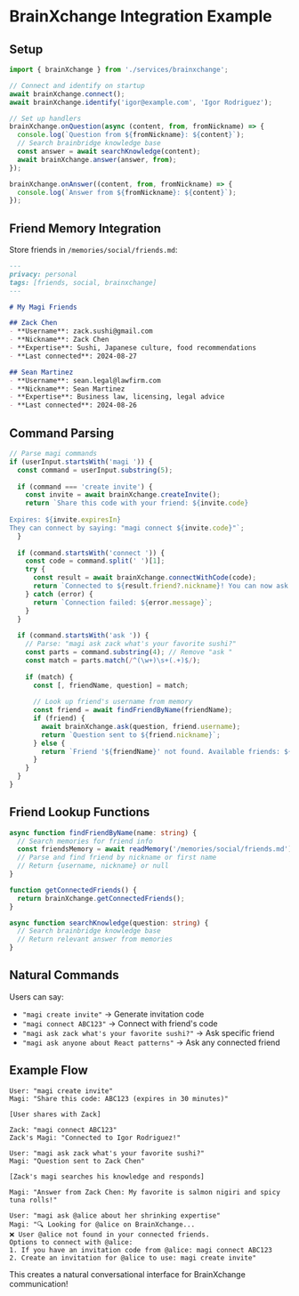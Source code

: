 # BrainXchange Integration Example

## Setup

```typescript
import { brainXchange } from './services/brainxchange';

// Connect and identify on startup
await brainXchange.connect();
await brainXchange.identify('igor@example.com', 'Igor Rodriguez');

// Set up handlers
brainXchange.onQuestion(async (content, from, fromNickname) => {
  console.log(`Question from ${fromNickname}: ${content}`);
  // Search brainbridge knowledge base
  const answer = await searchKnowledge(content);
  await brainXchange.answer(answer, from);
});

brainXchange.onAnswer((content, from, fromNickname) => {
  console.log(`Answer from ${fromNickname}: ${content}`);
});
```

## Friend Memory Integration

Store friends in `/memories/social/friends.md`:

```markdown
---
privacy: personal
tags: [friends, social, brainxchange]
---

# My Magi Friends

## Zack Chen
- **Username**: zack.sushi@gmail.com
- **Nickname**: Zack Chen  
- **Expertise**: Sushi, Japanese culture, food recommendations
- **Last connected**: 2024-08-27

## Sean Martinez  
- **Username**: sean.legal@lawfirm.com
- **Nickname**: Sean Martinez
- **Expertise**: Business law, licensing, legal advice
- **Last connected**: 2024-08-26
```

## Command Parsing

```typescript
// Parse magi commands
if (userInput.startsWith('magi ')) {
  const command = userInput.substring(5);
  
  if (command === 'create invite') {
    const invite = await brainXchange.createInvite();
    return `Share this code with your friend: ${invite.code}
    
Expires: ${invite.expiresIn}
They can connect by saying: "magi connect ${invite.code}"`;
  }
  
  if (command.startsWith('connect ')) {
    const code = command.split(' ')[1];
    try {
      const result = await brainXchange.connectWithCode(code);
      return `Connected to ${result.friend?.nickname}! You can now ask them questions.`;
    } catch (error) {
      return `Connection failed: ${error.message}`;
    }
  }
  
  if (command.startsWith('ask ')) {
    // Parse: "magi ask zack what's your favorite sushi?"
    const parts = command.substring(4); // Remove "ask "
    const match = parts.match(/^(\w+)\s+(.+)$/);
    
    if (match) {
      const [, friendName, question] = match;
      
      // Look up friend's username from memory
      const friend = await findFriendByName(friendName);
      if (friend) {
        await brainXchange.ask(question, friend.username);
        return `Question sent to ${friend.nickname}`;
      } else {
        return `Friend '${friendName}' not found. Available friends: ${getConnectedFriends().map(f => f.nickname).join(', ')}`;
      }
    }
  }
}
```

## Friend Lookup Functions

```typescript
async function findFriendByName(name: string) {
  // Search memories for friend info
  const friendsMemory = await readMemory('/memories/social/friends.md');
  // Parse and find friend by nickname or first name
  // Return {username, nickname} or null
}

function getConnectedFriends() {
  return brainXchange.getConnectedFriends();
}

async function searchKnowledge(question: string) {
  // Search brainbridge knowledge base
  // Return relevant answer from memories
}
```

## Natural Commands

Users can say:
- `"magi create invite"` → Generate invitation code
- `"magi connect ABC123"` → Connect with friend's code  
- `"magi ask zack what's your favorite sushi?"` → Ask specific friend
- `"magi ask anyone about React patterns"` → Ask any connected friend

## Example Flow

```
User: "magi create invite"
Magi: "Share this code: ABC123 (expires in 30 minutes)"

[User shares with Zack]

Zack: "magi connect ABC123" 
Zack's Magi: "Connected to Igor Rodriguez!"

User: "magi ask zack what's your favorite sushi?"
Magi: "Question sent to Zack Chen"

[Zack's magi searches his knowledge and responds]

Magi: "Answer from Zack Chen: My favorite is salmon nigiri and spicy tuna rolls!"

User: "magi ask @alice about her shrinking expertise"
Magi: "🔍 Looking for @alice on BrainXchange...
❌ User @alice not found in your connected friends.
Options to connect with @alice:
1. If you have an invitation code from @alice: magi connect ABC123
2. Create an invitation for @alice to use: magi create invite"
```

This creates a natural conversational interface for BrainXchange communication!